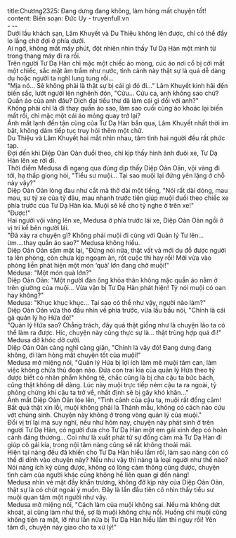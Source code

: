 title:Chương2325: Đang dưng đang không, làm hỏng mất chuyện tốt!
content:
Biên soạn: Đức Uy - truyenfull.vn<br>- --<br>Dưới lầu khách sạn, Lâm Khuyết và Du Thiệu không lên được, chỉ có thể đầy lo lắng chờ đợi ở phía dưới.<br>Ai ngờ, không mất mấy phút, đột nhiên nhìn thấy Tư Dạ Hàn một mình từ trong thang máy đi ra rồi.<br>Trên người Tư Dạ Hàn chỉ mặc một chiếc áo mỏng, cúc áo nơi cổ bị cởi mất một chiếc, sắc mặt âm trầm như nước, tình cảnh này thật sự là quá dễ dàng dụ hoặc người ta nghĩ lung tung rồi...<br>"Mịa nó... Sẽ không phải là thật sự bị cái gì đó đi..." Lâm Khuyết kinh hãi đến biến sắc, lướt người lên nghênh đón, "Cửu... Cửu ca, anh không sao chứ? Quần áo của anh đâu? Dịch đại tiểu thư đã làm cái gì đối với anh?"<br>Không phải chỉ là đi thay quần áo sao, làm sao cuối cùng áo khoác lại biến mất rồi, chỉ mặc một cái áo mỏng quay trở lại?<br>Ánh mắt lạnh đến tận cùng của Tư Dạ Hàn bắn qua, Lâm Khuyết nhất thời im bặt, không dám tiếp tục truy hỏi thêm một chữ.<br>Du Thiệu và Lâm Khuyết hai mắt nhìn nhau, tâm tình hai người đều rất phức tạp.<br>Đợi đến khi Diệp Oản Oản đuổi theo, chỉ kịp thấy hình ảnh đuôi xe, Tư Dạ Hàn lên xe rời đi.<br>Thời điểm Medusa đi ngang qua đúng dịp thấy Diệp Oản Oản, vội vàng đi tới, hạ thấp giọng hỏi, "Tiểu sư muội... Tại sao muội lại đứng yên lặng ở chỗ này vậy?"<br>Diệp Oản Oản lòng đau như cắt mà thở dài một tiếng, "Nói rất dài dòng, mau mau, sư tỷ xe của tỷ đâu, mau nhanh trước tiên giúp muội đuổi theo chiếc xe phía trước của Tư Dạ Hàn kia. Muội sẽ kể cho tỷ nghe ở trên xe!"<br>"Được!"<br>Hai người vội vàng lên xe, Medusa ở phía trước lái xe, Diệp Oản Oản ngồi ở vị trí kế bên người lái.<br>"Đã xảy ra chuyện gì? Không phải muội đi cùng với Quản lý Tư lên... ừm....thay quần áo sao?" Medusa không hiểu.<br>Diệp Oản Oản sậm mặt lại, "Đừng nói nữa, thật vất vả mới dụ đỗ được người ta lên phòng, còn chưa kịp ngoạm ăn, rốt cuộc thì hay rồi! Mới vừa vào phòng liền phát hiện một món ‘quà’ lớn đang chờ muội!"<br>Medusa: "Một món quà lớn?"<br>Diệp Oản Oản: "Một người đàn ông khỏa thân không mặc quần áo nằm ở trên giường của muội... Vừa vặn bị Tư Dạ Hàn phát hiện! Tỷ nói muội có oan hay không?"<br>Medusa: "Khục khục khục... Tại sao có thể như vậy, người nào làm?"<br>Diệp Oản Oản vừa thò đầu nhìn về phía trước, vừa lầu bầu nói, "Chính là cái gã quản lý họ Hứa đó!"<br>"Quản lý Hứa sao? Chẳng trách, đây quả thật giống như là chuyện lão ta có thể làm ra được. Hic, chuyện này cũng thực sự là... thật trùng hợp quá đi!" Medusa dở khóc dở cười.<br>Diệp Oản Oản càng nghĩ càng giận, "Chính là vậy đó! Đang dưng đang không, đi làm hỏng mất chuyện tốt của muội!"<br>Medusa mở miệng nói, "Quản lý Hứa bị lợi ích làm mê muội tâm can, làm việc không chừa thủ đoạn nào. Đứa con trai kia của quản lý Hứa theo tỷ được biết có nhân phẩm không tệ, chắc cũng là bị cha cậu ta bức bách, cũng thật không dể dàng. Lúc này muội trực tiếp ném cậu ta ra ngoài, tỷ phỏng chừng khi cậu ta trở về, nhất định sẽ bị gây khó khăn..."<br>Ánh mắt Diệp Oản Oản lóe lên, "Tình cảnh của cậu ta, muội rất đồng cảm! Bất quá thật xin lỗi, muội không phải là Thánh mẫu, không có cách nào cứu vớt chúng sinh. Chuyện này không ở trong vòng quản lý của muội."<br>Đổi vị trí lại mà suy nghĩ, nếu như hôm nay, chuyện này phát sinh ở trên người Tư Dạ Hàn, có người đưa cho Tư Dạ Hàn một em gái xinh đẹp có hoàn cảnh đáng thương... Coi như là xuất phát từ sự đồng cảm mà Tư Dạ Hàn đi giúp cô gái kia, trong nội tâm nàng cũng sẽ rất không thoải mái.<br>Hiện tại nàng đều đã khiến cho Tư Dạ Hàn hiểu lầm rồi, làm sao nàng còn có thể đi dính vào chuyện này? Nếu như vậy thì nàng là loại người như thế nào?<br>Nói nàng ích kỷ cũng được, không có lòng cảm thông cũng được, chuyện tình cảm của người khác cũng không hề liên quan gì đến nàng!<br>Medusa nhìn vẻ mặt đầy khẩn trương, không đỡ kịp này của Diệp Oản Oản, thật sự là có chút ngoài ý muốn. Đây là lần đầu tiên cô nhìn thấy tiểu sư muội quan tâm một người như vậy.<br>Medusa mở miệng nói, "Cách làm của muội không sai. Nếu mà không dứt khoát, ai cũng làm như thế, sợ là muội không chịu nổi. Huống chi muội cũng không tiện ra mặt, lỡ như lần nữa bị Tư Dạ Hàn hiểu lầm thì nguy rồi! Yên tâm đi, chuyện này giao cho ta xử lý!"